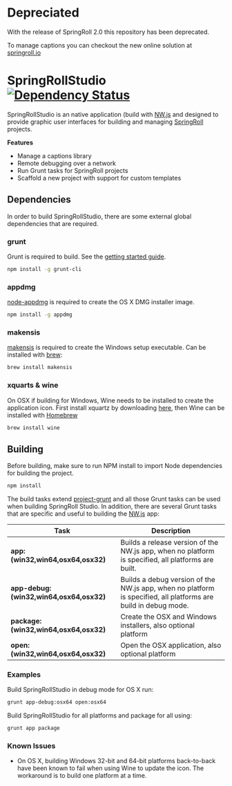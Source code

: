 # Depreciated
With the release of SpringRoll 2.0 this repository has been deprecated.

To manage captions you can checkout the new online solution at [springroll.io](http://springroll.io)

SpringRollStudio [![Dependency Status](https://david-dm.org/SpringRoll/SpringRollStudio.svg)](https://david-dm.org/SpringRoll/SpringRollStudio)
============

SpringRollStudio is an native application (build with [NW.js](http://nwjs.io/) and designed to provide graphic user interfaces for building and managing [SpringRoll](https://github.com/SpringRoll/SpringRoll) projects.

**Features**
* Manage a captions library
* Remote debugging over a network
* Run Grunt tasks for SpringRoll projects
* Scaffold a new project with support for custom templates

## Dependencies

In order to build SpringRollStudio, there are some external global dependencies that are required.

### grunt

Grunt is required to build. See the [getting started guide](http://gruntjs.com/getting-started).

```bash
npm install -g grunt-cli
```

### appdmg

[node-appdmg](https://github.com/LinusU/node-appdmg) is required to create the OS X DMG installer image.

```bash
npm install -g appdmg
```

### makensis

[makensis](http://nsis.sourceforge.net/Main_Page) is required to create the Windows setup executable. Can be installed with [brew](http://brew.sh/):

```bash
brew install makensis
```

### xquarts & wine

On OSX if building for Windows, Wine needs to be installed to create the application icon. First install xquartz by downloading [here](http://xquartz.macosforge.org/landing/), then Wine can be installed with [Homebrew](http://brew.sh/)

```bash
brew install wine
```

## Building

Before building, make sure to run NPM install to import Node dependencies for building the project.

```bash
npm install
```

The build tasks extend [project-grunt](https://github.com/CloudKidStudio/project-grunt) and all those Grunt tasks can be used when building SpringRoll Studio. In addition, there are several Grunt tasks that are specific and useful to building the [NW.js](http://nwjs.io/) app:

Task | Description
---|---
**app:(win32,win64,osx64,osx32)** | Builds a release version of the NW.js app, when no platform is specified, all platforms are built.
**app-debug:(win32,win64,osx64,osx32)** | Builds a debug version of the NW.js app, when no platform is specified, all platforms are build in debug mode.
**package:(win32,win64,osx64,osx32)** | Create the OSX and Windows installers, also optional platform
**open:(win32,win64,osx64,osx32)** | Open the OSX application, also optional platform

### Examples

Build SpringRollStudio in debug mode for OS X run:

```bash
grunt app-debug:osx64 open:osx64
```

Build SpringRollStudio for all platforms and package for all using:

```bash
grunt app package
```

### Known Issues

* On OS X,  building Windows 32-bit and 64-bit platforms back-to-back have been known to fail when using Wine to update the icon. The workaround is to build one platform at a time.
